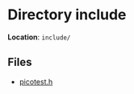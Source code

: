 <a id="dir_d44c64559bbebec7f509842c48db8b23"></a>
# Directory include

**Location**: `include/`





## Files

* [picotest.h](picotest_8h.md#picotest_8h)

[C++]: https://img.shields.io/badge/language-C%2B%2B-blue (C++)
[public]: https://img.shields.io/badge/-public-brightgreen (public)